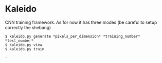 # Kaleido
CNN training framework. As for now it has three modes (be careful to setup correctly the shebang)

`$ kaleido.py generate *pixels_per_dimension* *training_number* *test_number*`  
`$ kaleido.py view`  
`$ kaleido.py train`  

    -



